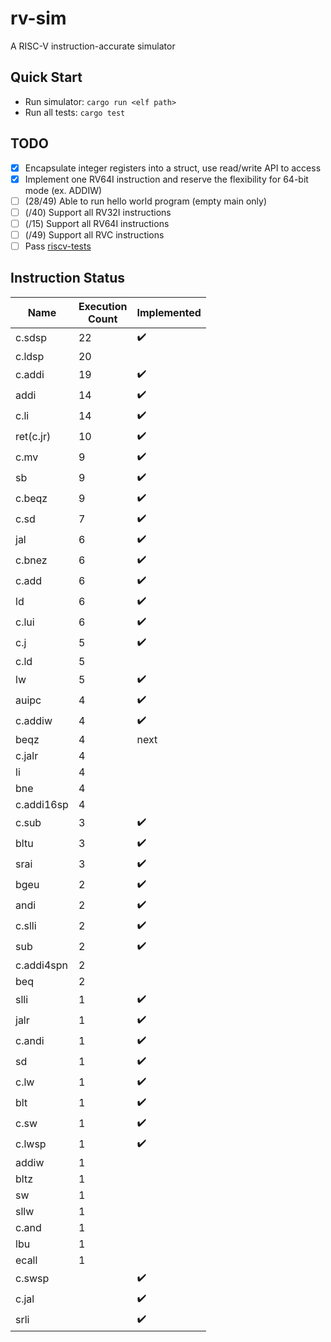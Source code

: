# rv-sim
A RISC-V instruction-accurate simulator

## Quick Start
- Run simulator: ```cargo run <elf path>```
- Run all tests: ```cargo test```

## TODO
- [x] Encapsulate integer registers into a struct, use read/write API to access
- [x] Implement one RV64I instruction and reserve the flexibility for 64-bit mode (ex. ADDIW)
- [ ] (28/49) Able to run hello world program (empty main only)
- [ ] (/40) Support all RV32I instructions
- [ ] (/15) Support all RV64I instructions
- [ ] (/49) Support all RVC instructions
- [ ] Pass [riscv-tests](https://github.com/riscv/riscv-tests)

## Instruction Status
Name       | Execution<br>Count | Implemented
-----      | -----    | -----
c.sdsp     |       22 | :heavy_check_mark:
c.ldsp     |       20 |
c.addi     |       19 | :heavy_check_mark:
addi       |       14 | :heavy_check_mark:
c.li       |       14 | :heavy_check_mark:
ret(c.jr)  |       10 | :heavy_check_mark:
c.mv       |        9 | :heavy_check_mark:
sb         |        9 | :heavy_check_mark:
c.beqz     |        9 | :heavy_check_mark:
c.sd       |        7 | :heavy_check_mark:
jal        |        6 | :heavy_check_mark:
c.bnez     |        6 | :heavy_check_mark:
c.add      |        6 | :heavy_check_mark:
ld         |        6 | :heavy_check_mark:
c.lui      |        6 | :heavy_check_mark:
c.j        |        5 | :heavy_check_mark:
c.ld       |        5 |
lw         |        5 | :heavy_check_mark:
auipc      |        4 | :heavy_check_mark:
c.addiw    |        4 | :heavy_check_mark:
beqz       |        4 | next
c.jalr     |        4 |
li         |        4 |
bne        |        4 |
c.addi16sp |        4 |
c.sub      |        3 | :heavy_check_mark:
bltu       |        3 | :heavy_check_mark:
srai       |        3 | :heavy_check_mark:
bgeu       |        2 | :heavy_check_mark:
andi       |        2 | :heavy_check_mark:
c.slli     |        2 | :heavy_check_mark:
sub        |        2 | :heavy_check_mark:
c.addi4spn |        2 |
beq        |        2 |
slli       |        1 | :heavy_check_mark:
jalr       |        1 | :heavy_check_mark:
c.andi     |        1 | :heavy_check_mark:
sd         |        1 | :heavy_check_mark:
c.lw       |        1 | :heavy_check_mark:
blt        |        1 | :heavy_check_mark:
c.sw       |        1 | :heavy_check_mark:
c.lwsp     |        1 | :heavy_check_mark:
addiw      |        1 |
bltz       |        1 |
sw         |        1 |
sllw       |        1 |
c.and      |        1 |
lbu        |        1 |
ecall      |        1 |
c.swsp     |          | :heavy_check_mark:
c.jal      |          | :heavy_check_mark:
srli       |          | :heavy_check_mark:
